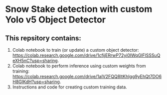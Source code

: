 # Snow Stake detection with custom Yolo v5 Object Detector
## This repsitory contains: 
1. Colab notebook to train (or update) a custom object detector: https://colab.research.google.com/drive/1cfijERrwP72yi0IWqGlFlSSSuQeXH5nC?usp=sharing.
2. Colab notebook to perform inference using custom weights from training: https://colab.research.google.com/drive/1aIV2FQQ8ltKhIgg9yEhQt7DO6H8GIKdH?usp=sharing.
3. Instructions and code for creating custom training data.
